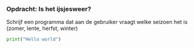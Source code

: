 ### Opdracht: Is het ijsjesweer?
Schrijf een programma dat aan de gebruiker vraagt welke seizoen het is (zomer, lente, herfst, winter)

```python
print("Hello world")
```
